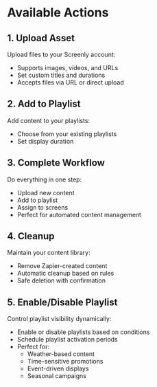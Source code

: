# Available Actions

## 1. Upload Asset

Upload files to your Screenly account:

- Supports images, videos, and URLs
- Set custom titles and durations
- Accepts files via URL or direct upload

## 2. Add to Playlist

Add content to your playlists:

- Choose from your existing playlists
- Set display duration

## 3. Complete Workflow

Do everything in one step:

- Upload new content
- Add to playlist
- Assign to screens
- Perfect for automated content management

## 4. Cleanup

Maintain your content library:

- Remove Zapier-created content
- Automatic cleanup based on rules
- Safe deletion with confirmation

## 5. Enable/Disable Playlist

Control playlist visibility dynamically:

- Enable or disable playlists based on conditions
- Schedule playlist activation periods
- Perfect for:
  - Weather-based content
  - Time-sensitive promotions
  - Event-driven displays
  - Seasonal campaigns